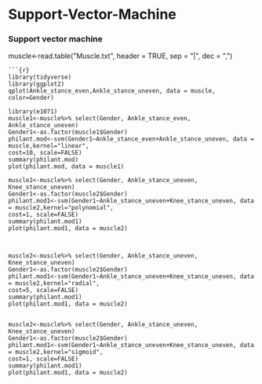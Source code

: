 # Support-Vector-Machine
### Support vector machine

muscle<-read.table("Muscle.txt", header = TRUE, sep = "|", dec = ",")

```
```{r}
library(tidyverse)
library(ggplot2)
qplot(Ankle_stance_even,Ankle_stance_uneven, data = muscle, color=Gender)

library(e1071)
muscle1<-muscle%>% select(Gender, Ankle_stance_even, Ankle_stance_uneven)
Gender1<-as.factor(muscle1$Gender)
philant.mod<-svm(Gender1~Ankle_stance_even+Ankle_stance_uneven, data = muscle,kernel="linear",
cost=10, scale=FALSE)
summary(philant.mod)
plot(philant.mod, data = muscle1)

```

```{r}
muscle2<-muscle%>% select(Gender, Ankle_stance_uneven, Knee_stance_uneven)
Gender1<-as.factor(muscle2$Gender)
philant.mod1<-svm(Gender1~Ankle_stance_uneven+Knee_stance_uneven, data = muscle2,kernel="polynomial",
cost=1, scale=FALSE)
summary(philant.mod1)
plot(philant.mod1, data = muscle2)



muscle2<-muscle%>% select(Gender, Ankle_stance_uneven, Knee_stance_uneven)
Gender1<-as.factor(muscle2$Gender)
philant.mod1<-svm(Gender1~Ankle_stance_uneven+Knee_stance_uneven, data = muscle2,kernel="radial",
cost=5, scale=FALSE)
summary(philant.mod1)
plot(philant.mod1, data = muscle2)


muscle2<-muscle%>% select(Gender, Ankle_stance_uneven, Knee_stance_uneven)
Gender1<-as.factor(muscle2$Gender)
philant.mod1<-svm(Gender1~Ankle_stance_uneven+Knee_stance_uneven, data = muscle2,kernel="sigmoid",
cost=1, scale=FALSE)
summary(philant.mod1)
plot(philant.mod1, data = muscle2)
```
